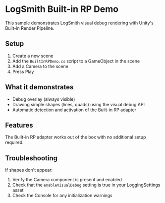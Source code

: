 # LogSmith Built-in RP Demo

This sample demonstrates LogSmith visual debug rendering with Unity's Built-in Render Pipeline.

## Setup

1. Create a new scene
2. Add the `BuiltInRPDemo.cs` script to a GameObject in the scene
3. Add a Camera to the scene
4. Press Play

## What it demonstrates

- Debug overlay (always visible)
- Drawing simple shapes (lines, quads) using the visual debug API
- Automatic detection and activation of the Built-in RP adapter

## Features

The Built-in RP adapter works out of the box with no additional setup required.

## Troubleshooting

If shapes don't appear:
1. Verify the Camera component is present and enabled
2. Check that the `enableVisualDebug` setting is true in your LoggingSettings asset
3. Check the Console for any initialization warnings
